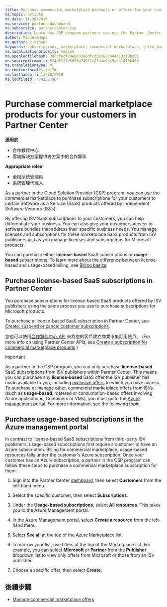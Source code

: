 ```yaml
---
title: Purchase commercial marketplace products or offers for your customers  | Partner Center
ms.topic: article
ms.date: 11/20/2019
ms.service: partner-dashboard
ms.subservice: partnercenter-csp
description: Learn how CSP program partners can use the Partner Center marketplace to make customer purchases of SaaS offers from Independent Software Vendors (ISVs).
author: MicheleHope
ms.author: v-mihope
keywords: subscriptions, marketplace, commercial marketplace, third party, ISV, SaaS offers, Cloud Solution Provider program, purchase an offer, purchase a subscription
ms.localizationpriority: medium
ms.openlocfilehash: 3dd3facf79e0e33a6dfc35a162c444a13a19b256
ms.sourcegitcommit: 524d3121e5053a74911e2fd4e9cf5aab14f6b48d
ms.translationtype: MT
ms.contentlocale: zh-TW
ms.lasthandoff: 11/20/2019
ms.locfileid: "74253796"
---
```

# <a name="purchase-commercial-marketplace-products-for-your-customers-in-partner-center"></a>Purchase commercial marketplace products for your customers in Partner Center

**適用於**

- 合作夥伴中心
- 雲端解決方案提供者方案中的合作夥伴

**Appropriate roles**

- 全域系統管理員
- 系統管理代理人

As a partner in the Cloud Solution Provider (CSP) program, you can use the commercial marketplace to purchase subscriptions for your customers to certain Software as a Service (SaaS) products offered by Independent Software Vendors (ISVs). 

By offering ISV SaaS subscriptions to your customers, you can help differentiate your business. You can also give your customers access to software bundles that address their specific business needs. You manage licenses and subscriptions for these marketplace SaaS products from ISV publishers just as you manage licenses and subscriptions for Microsoft products.

You can purchase either **license-based** SaaS subscriptions or **usage-based** subscriptions. To learn more about the difference between license-based and usage-based billing, see [Billing basics](billing-basics.md).

## <a name="purchase-license-based-saas-subscriptions-in-partner-center"></a>Purchase license-based SaaS subscriptions in Partner Center

You purchase subscriptions for license-based SaaS products offered by ISV publishers using the same process you use to purchase subscriptions for Microsoft products.

To purchase a license-based SaaS subscription in Partner Center, see [Create, suspend or cancel customer subscriptions](create-a-new-subscription.md#create-a-new-subscription).

您也可以使用[合作夥伴中心 API](https://docs.microsoft.com/partner-center/develop/) 來為您的客戶建立商業市集訂用帳戶。 (For more info on using Partner Center APIs, see [Create a subscription for commercial marketplace products](https://docs.microsoft.com/partner-center/develop/create-subscription-azure-marketplace-products).)

>[!IMPORTANT]
> As a partner in the CSP program, you can only purchase **license-based** SaaS subscriptions from ISV publishers within Partner Center. This means you can purchase any **license-based** SaaS offer the ISV publisher has made available to you, including [exclusive offers](csp-commercial-marketplace-discover.md#learn-about-marketplace-exclusive-offers) to which you have access. To purchase or manage other, commercial marketplace offers from ISVs (such as **usage-based**, metered or consumption-based offers involving Azure applications, Containers or VMs), you must go to the [Azure management portal](https://portal.azure.com/). For more information, see the following topic.

## <a name="purchase-usage-based-subscriptions-in-the-azure-management-portal"></a>Purchase usage-based subscriptions in the Azure management portal

In contrast to license-based SaaS subscriptions from third-party ISV publishers, usage-based subscriptions first require a customer to have an Azure subscription. Billing for commercial marketplace, usage-based resources falls under the customer's Azure subscription. Once your customer has an Azure subscription, a partner in the CSP program can follow these steps to purchase a commercial marketplace subscription for them:

1. Sign into the Partner Center [dashboard](https://partner.microsoft.com/dashboard), then select **Customers** from the left-hand menu.

2. Select the specific customer, then select **Subscriptions**.  

3. Under the **Usage-based subscriptions**, select **All resources**. This takes you to the Azure Management portal.

4. In the Azure Management portal, select **Create a resource** from the left-hand menu.

5. Select **See all** at the top of the Azure Marketplace list.

6. To narrow your list, use filters at the top of the Marketplace list. For example, you can select **Microsoft** or **Partner** from the **Publisher** dropdown list to view only offers from Microsoft or those from an ISV publisher.

7. Choose a specific offer, then select **Create**.

## <a name="next-steps"></a>後續步驟

- [Manage commercial marketplace offers](csp-commercial-marketplace-purchase.md)